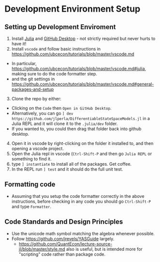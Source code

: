 # Development Environment Setup

## Setting up Development Enviroment
1. Install [Julia](https://julialang.org/downloads/) and [GitHub Desktop](https://desktop.github.com/) - not strictly required but never hurts to have it!
2. Install `vscode` and follow basic instructions in https://github.com/ubcecon/tutorials/blob/master/vscode.md
  - In particular, https://github.com/ubcecon/tutorials/blob/master/vscode.md#julia, making sure to do the code formatter step.
  - and the git settings in https://github.com/ubcecon/tutorials/blob/master/vscode.md#general-packages-and-setup
3. Clone the repo by either:
  - Clicking on the `Code` then `Open in GitHub Desktop`.
  - Alternatively, you can go `] dev https://github.com/jlperla/DifferentiableStateSpaceModels.jl` in a Julia REPL and it will clone it to the `.julia/dev` folder.
  - If you wanted to, you could then drag that folder back into github desktop.
4. Open it in vscode by right-clicking on the folder it installed to, and then opening a vscode project.
5. Open the Julia repl in vscode  (`Ctrl-Shift-P` and then go `Julia REPL` or something to find it.
6. type `] instantiate` to install all of the packages.  Get coffee.
6. In the REPL run `] test` and it should do the full unit test.

## Formatting code
- Assuming that you setup the code formatter correctly in the above instructions, before checking in any code you should go `Ctrl-Shift-P` and type `Formatter`.


## Code Standards and Design Principles
- Use the unicode math symbol matching the algebra whenever possible.
- Follow https://github.com/jrevels/YASGuide largely.
    - https://github.com/QuantEcon/lecture-source-jl/blob/master/style.md also is useful, but is intended more for "scripting" code rather than package code.
